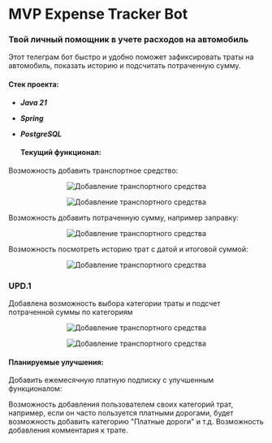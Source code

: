 # MVP Expense Tracker Bot
### Твой личный помощник в учете расходов на автомобиль



Этот телеграм бот быстро и удобно поможет зафиксировать траты на автомобиль, показать историю и подсчитать потраченную сумму. 

#### Стек проекта:
   
* ***Java 21***
 
* ***Spring***

* ***PostgreSQL***




  ####   Текущий функционал: 

Возможность добавить транспортное средство:
<p align="center">
  <img src="https://github.com/17Lexy/ExpenseTracker/assets/135131851/a98f104f-9814-4449-977c-8469c36f4ba1" alt="Добавление транспортного средства"/>
</p>
<p align="center">
  <img src="https://github.com/17Lexy/ExpenseTracker/assets/135131851/10c17ae3-8b4a-47a9-ac9d-5540dad9daee" alt="Добавление транспортного средства"/>
</p>



Возможность добавить потраченную сумму, например заправку:
<p align="center">
  <img src="https://github.com/17Lexy/ExpenseTracker/assets/135131851/044da992-5dca-4491-82fc-381d729d88cd" alt="Добавление транспортного средства"/>
</p>


Возможность посмотреть историю трат с датой и итоговой суммой:
<p align="center">
  <img src="https://github.com/17Lexy/ExpenseTracker/assets/135131851/287cebfe-4d0d-4cb5-80a7-43c489835df0" alt="Добавление транспортного средства"/>
</p>


### UPD.1

Добавлена возможность выбора категории траты и подсчет потраченной суммы по категориям
<p align="center">
  <img src="https://github.com/17Lexy/ExpenseTracker/assets/135131851/876cabde-dc9b-4c1b-84e4-f1bd91e38397" alt="Добавление транспортного средства"/>
</p>
<p align="center">
  <img src="https://github.com/17Lexy/ExpenseTracker/assets/135131851/a7ca60ce-8c8e-430a-b78a-21741bb51ab4" alt="Добавление транспортного средства"/>
</p>







####   Планируемые улучшения: 

Добавить ежемесячную платную подписку с улучшенным функционалом:

Возможность добавления пользователем своих категорий трат, например, если он часто пользуется платными дорогами, будет возможность добавить категорию "Платные дороги" и т.д.
Возможность добавления комментария к трате.

